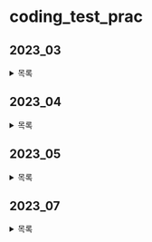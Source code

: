 # coding_test_prac
## 2023_03
<details>
<summary>목록</summary>

[230324](2023_03/230324.py) - [공원 산책](https://school.programmers.co.kr/learn/courses/30/lessons/172928)  
</details>

## 2023_04
<details>
<summary>목록</summary>
  
[230404](2023_04/230404.py) - [프렌즈4블록](https://school.programmers.co.kr/learn/courses/30/lessons/17679)  
[230406](2023_04/230406.py) - [배열 두배 만들기](https://school.programmers.co.kr/learn/courses/30/lessons/120809)  
[230407](2023_04/230407.py) - [옹알이](https://school.programmers.co.kr/learn/courses/30/lessons/120956)  
[230408](2023_04/230408.py) - [평행](https://school.programmers.co.kr/learn/courses/30/lessons/120875)  
[230418](2023_04/230418.py) - [달리기 경주](https://school.programmers.co.kr/learn/courses/30/lessons/178871)  
[230419](2023_04/230419.py) - [신고 결과 받기](https://school.programmers.co.kr/learn/courses/30/lessons/92334)  
[230420](2023_04/230420.py) - [배열 뒤집기](https://school.programmers.co.kr/learn/courses/30/lessons/120821)  
[230425](2023_04/230425.py) - [문자열 뒤집기](https://school.programmers.co.kr/learn/courses/30/lessons/120822)  
[230426](2023_04/230426.py) - [파일명 정렬](https://school.programmers.co.kr/learn/courses/30/lessons/17686)  
[230427](2023_04/230427.py) - [추억 점수](https://school.programmers.co.kr/learn/courses/30/lessons/176963)  
[230428](2023_04/230428.py) - [비밀지도](https://school.programmers.co.kr/learn/courses/30/lessons/17681)  
</details>

## 2023_05
<details>
<summary>목록</summary>
  
[230501_01](2023_05/230501_01.py) - [n의 배수 고르기](https://school.programmers.co.kr/learn/courses/30/lessons/120905)  
[230501_02](2023_05/230501_02.py) - [가위 바위 보](https://school.programmers.co.kr/learn/courses/30/lessons/120839)  
[230501_03](2023_05/230501_03.py) - [점의 위치 구하기](https://school.programmers.co.kr/learn/courses/30/lessons/120841)  
[230502_01](2023_05/230502_01.py) - [영어가 싫어요](https://school.programmers.co.kr/learn/courses/30/lessons/120894)  
[230503_01](2023_05/230503_01.py) - [성격 유형 검사하기](https://school.programmers.co.kr/learn/courses/30/lessons/118666)  
[230504_01](2023_05/230504_01.py) - [키패드 누르기](https://school.programmers.co.kr/learn/courses/30/lessons/67256)  
[230516_01](2023_05/230516_01.py) - [최댓값 만들기](https://school.programmers.co.kr/learn/courses/30/lessons/120847)  
[230530_01](2023_05/230530_01.py) - [신규 아이디 추천](https://school.programmers.co.kr/learn/courses/30/lessons/72410)  
[230531_01](2023_05/230531_01.py) - [로또의 최고 순위와 최저 순위](https://school.programmers.co.kr/learn/courses/30/lessons/77484)  
</details>

## 2023_07
<details>
<summary>목록</summary>


</details>

